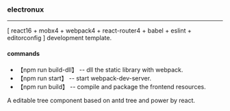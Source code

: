### electronux
--------------
[ react16 + mobx4 + webpack4 + react-router4 + babel + eslint + editorconfig ] development template.

#### commands
* 【npm run build-dll】 -- dll the static library with webpack.
* 【npm run start】 -- start webpack-dev-server.
* 【npm run build】 -- compile and package the frontend resources.

A editable tree component based on antd tree and power by react.